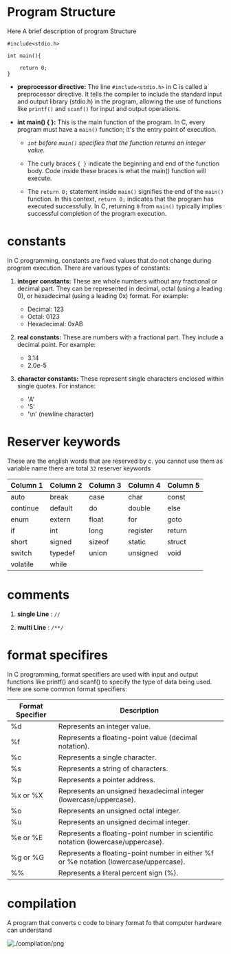 # Program Structure

Here A brief description of program Structure

```
#include<stdio.h>

int main(){

    return 0;
}
```

- **preprocessor directive:** The line `#include<stdio.h>` in C is called a preprocessor directive. It tells the compiler to include the standard input and output library (stdio.h) in the program, allowing the use of functions like `printf()` and `scanf()` for input and output operations.

- **int main() { }:** This is the main function of the program. In C, every program must have a `main()` function; it's the entry point of execution.

  - _`int` before `main()` specifies that the function returns an integer value._

  - The curly braces `{ }` indicate the beginning and end of the function body. Code inside these braces is what the main() function will execute.

  - The `return 0;` statement inside `main()` signifies the end of the `main()` function. In this context, `return 0;` indicates that the program has executed successfully. In C, returning `0` from `main()` typically implies successful completion of the program execution.

# constants

In C programming, constants are fixed values that do not change during program execution. There are various types of constants:

1. **integer constants:**
   These are whole numbers without any fractional or decimal part. They can be represented in decimal, octal (using a leading 0), or hexadecimal (using a leading 0x) format. For example:

   - Decimal: 123
   - Octal: 0123
   - Hexadecimal: 0xAB

2. **real constants:**
   These are numbers with a fractional part. They include a decimal point. For example:

   - 3.14
   - 2.0e-5

3. **character constants:**
   These represent single characters enclosed within single quotes. For instance:
   - 'A'
   - '5'
   - '\n' (newline character)

# Reserver keywords

These are the english words that are reserved by c. you cannot use them as variable name there are total `32` reserver keywords

| Column 1 | Column 2 | Column 3 | Column 4 | Column 5 |
| -------- | -------- | -------- | -------- | -------- |
| auto     | break    | case     | char     | const    |
| continue | default  | do       | double   | else     |
| enum     | extern   | float    | for      | goto     |
| if       | int      | long     | register | return   |
| short    | signed   | sizeof   | static   | struct   |
| switch   | typedef  | union    | unsigned | void     |
| volatile | while    |          |          |          |

# comments

1. **single Line** : `//`

2. **multi Line** : `/**/`

# format specifires

In C programming, format specifiers are used with input and output functions like printf() and scanf() to specify the type of data being used. Here are some common format specifiers:

| Format Specifier | Description                                                                           |
| ---------------- | ------------------------------------------------------------------------------------- |
| %d               | Represents an integer value.                                                          |
| %f               | Represents a floating-point value (decimal notation).                                 |
| %c               | Represents a single character.                                                        |
| %s               | Represents a string of characters.                                                    |
| %p               | Represents a pointer address.                                                         |
| %x or %X         | Represents an unsigned hexadecimal integer (lowercase/uppercase).                     |
| %o               | Represents an unsigned octal integer.                                                 |
| %u               | Represents an unsigned decimal integer.                                               |
| %e or %E         | Represents a floating-point number in scientific notation (lowercase/uppercase).      |
| %g or %G         | Represents a floating-point number in either %f or %e notation (lowercase/uppercase). |
| %%               | Represents a literal percent sign (%).                                                |

# compilation

A program that converts c code to binary format fo that computer hardware can understand

![./compilation/png](images/compilation)
